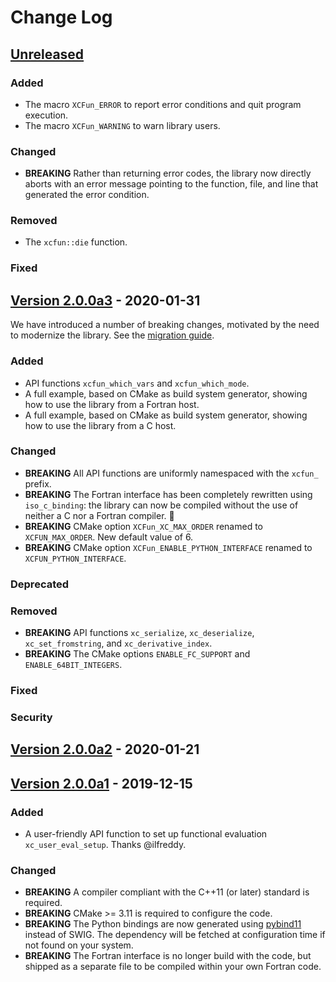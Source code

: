 # Change Log

## [Unreleased]

### Added

- The macro `XCFun_ERROR` to report error conditions and quit program execution.
- The macro `XCFun_WARNING` to warn library users.

### Changed

- **BREAKING** Rather than returning error codes, the library now directly
  aborts with an error message pointing to the function, file, and line that
  generated the error condition.

### Removed

- The `xcfun::die` function.

### Fixed

## [Version 2.0.0a3] - 2020-01-31

We have introduced a number of breaking changes, motivated by the need to
modernize the library. See the [migration guide](docs/migration.rst).

### Added

- API functions `xcfun_which_vars` and `xcfun_which_mode`.
- A full example, based on CMake as build system generator, showing how to use
  the library from a Fortran host.
- A full example, based on CMake as build system generator, showing how to use
  the library from a C host.

### Changed

- **BREAKING** All API functions are uniformly namespaced with the `xcfun_` prefix.
- **BREAKING** The Fortran interface has been completely rewritten using
  `iso_c_binding`: the library can now be compiled without the use of neither a
  C nor a Fortran compiler. :confetti_ball:
- **BREAKING** CMake option `XCFun_XC_MAX_ORDER` renamed to `XCFUN_MAX_ORDER`. New default value of 6.
- **BREAKING** CMake option `XCFun_ENABLE_PYTHON_INTERFACE` renamed to `XCFUN_PYTHON_INTERFACE`.

### Deprecated

### Removed

- **BREAKING** API functions `xc_serialize`, `xc_deserialize`, `xc_set_fromstring`, and `xc_derivative_index`.
- **BREAKING** The CMake options `ENABLE_FC_SUPPORT` and `ENABLE_64BIT_INTEGERS`.

### Fixed

### Security

## [Version 2.0.0a2] - 2020-01-21

## [Version 2.0.0a1] - 2019-12-15

### Added

- A user-friendly API function to set up functional evaluation `xc_user_eval_setup`. Thanks @ilfreddy.

### Changed

- **BREAKING** A compiler compliant with the C++11 (or later) standard is required.
- **BREAKING** CMake >= 3.11 is required to configure the code. 
- **BREAKING** The Python bindings are now generated using [pybind11] instead of
  SWIG. The dependency will be fetched at configuration time if not found on
  your system.
- **BREAKING** The Fortran interface is no longer build with the code, but
  shipped as a separate file to be compiled within your own Fortran code.

[Unreleased]: https://github.com/dftlibs/xcfun/compare/v2.0.0a3...HEAD
[Version 2.0.0a3]: https://github.com/dftlibs/xcfun/compare/v2.0.0a2...v2.0.0a3
[Version 2.0.0a2]: https://github.com/dftlibs/xcfun/compare/v2.0.0a1...v2.0.0a2
[Version 2.0.0a1]: https://github.com/dftlibs/xcfun/releases/tag/v2.0.0a1

[GitHub]: https://github.com/dftlibs/xcfun
[pybind11]: https://pybind11.readthedocs.io

